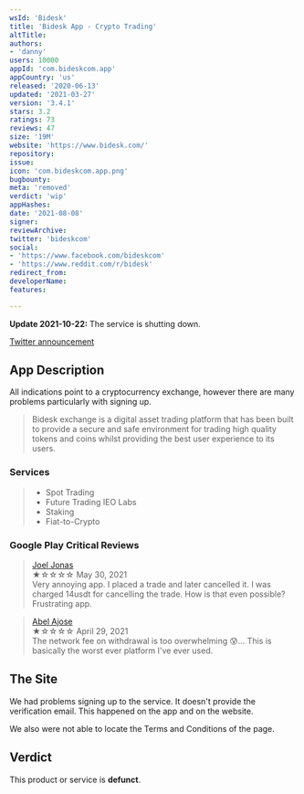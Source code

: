 ```yaml
---
wsId: 'Bidesk'
title: 'Bidesk App - Crypto Trading'
altTitle: 
authors:
- 'danny'
users: 10000
appId: 'com.bideskcom.app'
appCountry: 'us'
released: '2020-06-13'
updated: '2021-03-27'
version: '3.4.1'
stars: 3.2
ratings: 73
reviews: 47
size: '19M'
website: 'https://www.bidesk.com/'
repository: 
issue: 
icon: 'com.bideskcom.app.png'
bugbounty: 
meta: 'removed'
verdict: 'wip'
appHashes: 
date: '2021-08-08'
signer: 
reviewArchive: 
twitter: 'bideskcom'
social:
- 'https://www.facebook.com/bideskcom'
- 'https://www.reddit.com/r/bidesk'
redirect_from: 
developerName: 
features: 

---
```


**Update 2021-10-22:** The service is shutting down. 

[Twitter announcement](https://twitter.com/bideskcom/status/1443118839886016515)

## App Description

All indications point to a cryptocurrency exchange, however there are many problems particularly with signing up.

> Bidesk exchange is a digital asset trading platform that has been built to provide a secure and safe environment for trading high quality tokens and coins whilst providing the best user experience to its users. 

### Services

> - Spot Trading
> - Future Trading IEO Labs
> - Staking
> - Fiat-to-Crypto

### Google Play Critical Reviews

> [Joel Jonas](https://play.google.com/store/apps/details?id=com.bideskcom.app&reviewId=gp%3AAOqpTOESEl-ikQ8GJCpGMBHBThc-mLiyk9lTdL7nFMeA9nGqVs4Qm85CnIQ2k-lmYuFpRkbDKA_59oe-nT9ZPOw)<br>
  ★☆☆☆☆ May 30, 2021 <br>
       Very annoying app. I placed a trade and later cancelled it. I was charged 14usdt for cancelling the trade. How is that even possible? Frustrating app.
       
> [Abel Ajose](https://play.google.com/store/apps/details?id=com.bideskcom.app&reviewId=gp%3AAOqpTOH26FIsMTHlrsq_zfluqJ3w4kUafw8sYx3UVrPRAzeXgkF3h1LKwXJ4fatomzkHqWrGw8BlokCUgMADWWE)<br>
  ★☆☆☆☆ April 29, 2021 <br>
       The network fee on withdrawal is too overwhelming 😰... This is basically the worst ever platform I've ever used. 

## The Site

We had problems signing up to the service. It doesn't provide the verification email. This happened on the app and on the website.

We also were not able to locate the Terms and Conditions of the page.

## Verdict

This product or service is **defunct**.

